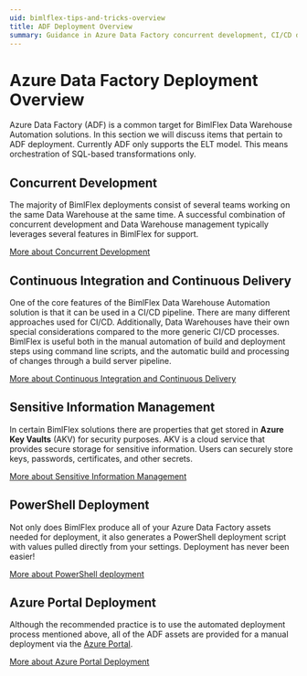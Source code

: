 ```yaml
---
uid: bimlflex-tips-and-tricks-overview
title: ADF Deployment Overview
summary: Guidance in Azure Data Factory concurrent development, CI/CD delivery, sensitive information management, and deployment through powershell and Azure portal 
---
```

# Azure Data Factory Deployment Overview

Azure Data Factory (ADF) is a common target for BimlFlex Data Warehouse Automation solutions. In this section we will discuss items that pertain to ADF deployment. Currently ADF only supports the ELT model. This means orchestration of SQL-based transformations only.

## Concurrent Development

The majority of BimlFlex deployments consist of several teams working on the same Data Warehouse at the same time. A successful combination of concurrent development and Data Warehouse management typically leverages several features in BimlFlex for support.

[More about Concurrent Development](xref:bimlflex-adf-concurrent-development)

## Continuous Integration and Continuous Delivery

One of the core features of the BimlFlex Data Warehouse Automation solution is that it can be used in a CI/CD pipeline. There are many different approaches used for CI/CD. Additionally, Data Warehouses have their own special considerations compared to the more generic CI/CD processes. BimlFlex is useful both in the manual automation of build and deployment steps using command line scripts, and the automatic build and processing of changes through a build server pipeline.

[More about Continuous Integration and Continuous Delivery](xref:bimlflex-adf-continuous-integration-and-continuous-delivery)

## Sensitive Information Management

In certain BimlFlex solutions there are properties that get stored in **Azure Key Vaults** (AKV) for security purposes. AKV is a cloud service that provides secure storage for sensitive information. Users can securely store keys, passwords, certificates, and other secrets.

[More about Sensitive Information Management](xref:sensitive-info-management)

## PowerShell Deployment

Not only does BimlFlex produce all of your Azure Data Factory assets needed for deployment, it also generates a PowerShell deployment script with values pulled directly from your settings. Deployment has never been easier!

[More about PowerShell deployment](xref:bimlflex-adf-using-powershell)

## Azure Portal Deployment

Although the recommended practice is to use the automated deployment process mentioned above, all of the ADF assets are provided for a manual deployment via the [Azure Portal](https://portal.azure.com).

[More about Azure Portal Deployment](xref:using-azure-portal)
